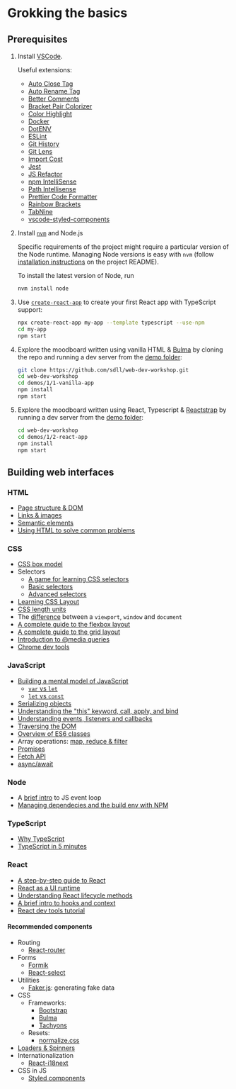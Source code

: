# Grokking the basics

## Prerequisites

1. Install [VSCode](https://code.visualstudio.com).

    Useful extensions:

    - [Auto Close Tag](https://marketplace.visualstudio.com/items?itemName=formulahendry.auto-close-tag)
    - [Auto Rename Tag](https://marketplace.visualstudio.com/items?itemName=formulahendry.auto-rename-tag)
    - [Better Comments](https://marketplace.visualstudio.com/items?itemName=aaron-bond.better-comments)
    - [Bracket Pair Colorizer](https://marketplace.visualstudio.com/items?itemName=CoenraadS.bracket-pair-colorizer)
    - [Color Highlight](https://marketplace.visualstudio.com/items?itemName=naumovs.color-highlight)
    - [Docker](https://marketplace.visualstudio.com/items?itemName=PeterJausovec.vscode-docker)
    - [DotENV](https://marketplace.visualstudio.com/items?itemName=mikestead.dotenv)
    - [ESLint](https://marketplace.visualstudio.com/items?itemName=dbaeumer.vscode-eslint)
    - [Git History](https://marketplace.visualstudio.com/items?itemName=donjayamanne.githistory)
    - [Git Lens](https://marketplace.visualstudio.com/items?itemName=eamodio.gitlens)
    - [Import Cost](https://marketplace.visualstudio.com/items?itemName=wix.vscode-import-cost)
    - [Jest](https://marketplace.visualstudio.com/items?itemName=Orta.vscode-jest)
    - [JS Refactor](https://marketplace.visualstudio.com/items?itemName=cmstead.jsrefactor)
    - [npm IntelliSense](https://marketplace.visualstudio.com/items?itemName=christian-kohler.npm-intellisense)
    - [Path Intellisense](https://marketplace.visualstudio.com/items?itemName=christian-kohler.path-intellisense)
    - [Prettier Code Formatter](https://marketplace.visualstudio.com/items?itemName=esbenp.prettier-vscode)
    - [Rainbow Brackets](https://marketplace.visualstudio.com/items?itemName=2gua.rainbow-brackets)
    - [TabNine](https://marketplace.visualstudio.com/items?itemName=TabNine.tabnine-vscode)
    - [vscode-styled-components](https://marketplace.visualstudio.com/items?itemName=jpoissonnier.vscode-styled-components)

2. Install [`nvm`](https://github.com/nvm-sh/nvm#installation) and Node.js

    Specific requirements of the project might require a particular version of the Node runtime. Managing Node versions is easy with `nvm` (follow [installation instructions](https://github.com/nvm-sh/nvm#installation) on the project README).

    To install the latest version of Node, run

    ```bash
    nvm install node
    ```

3. Use [`create-react-app`](https://create-react-app.dev) to create your first React app with TypeScript support:

    ```bash
    npx create-react-app my-app --template typescript --use-npm
    cd my-app
    npm start
    ```

4. Explore the moodboard written using vanilla HTML & [Bulma](https://bulma.io) by cloning the repo and running a dev server from the [demo folder](../demos/1/1-vanilla-app/README.md):

    ```bash
    git clone https://github.com/sdll/web-dev-workshop.git
    cd web-dev-workshop
    cd demos/1/1-vanilla-app
    npm install
    npm start
    ```

5. Explore the moodboard written using React, Typescript & [Reactstrap](https://reactstrap.github.io) by running a dev server from the [demo folder](../demos/1/2-react-app/README.md):

    ```bash
    cd web-dev-workshop
    cd demos/1/2-react-app
    npm install
    npm start
    ```

## Building web interfaces

### HTML

- [Page structure & DOM](https://internetingishard.com/html-and-css/basic-web-pages/)
- [Links & images](https://internetingishard.com/html-and-css/links-and-images/)
- [Semantic elements](https://www.w3schools.com/html/html5_semantic_elements.asp)
- [Using HTML to solve common problems](https://developer.mozilla.org/en-US/docs/Learn/HTML/Howto)

### CSS

- [CSS box model](https://developer.mozilla.org/en-US/docs/Learn/CSS/Building_blocks/The_box_model)
- Selectors
  - [A game for learning CSS selectors](https://flukeout.github.io)
  - [Basic selectors](https://developer.mozilla.org/en-US/docs/Learn/CSS/Building_blocks/Selectors)
  - [Advanced selectors](https://www.smashingmagazine.com/2009/08/taming-advanced-css-selectors/)
- [Learning CSS Layout](http://book.mixu.net/css/single-page.html)
- [CSS length units](https://css-tricks.com/the-lengths-of-css/)
- The [difference](https://stackoverflow.com/a/33770624/3581829) between a `viewport`, `window` and `document`
- [A complete guide to the flexbox layout](https://css-tricks.com/snippets/css/a-guide-to-flexbox/)
- [A complete guide to the grid layout](https://css-tricks.com/snippets/css/complete-guide-grid/)
- [Introduction to @media queries](https://developer.mozilla.org/en-US/docs/Learn/CSS/CSS_layout/Media_queries)
- [Chrome dev tools](https://developers.google.com/web/tools/chrome-devtools)

### JavaScript

- [Building a mental model of JavaScript](https://overreacted.io/what-is-javascript-made-of/)
  - [`var` vs `let`](https://stackoverflow.com/a/11444416/3581829)
  - [`let` vs `const`](https://overreacted.io/on-let-vs-const/)
- [Serializing objects](https://javascript.info/json)
- [Understanding the "this" keyword, call, apply, and bind](https://tylermcginnis.com/this-keyword-call-apply-bind-javascript/)
- [Understanding events, listeners and callbacks](https://www.digitalocean.com/community/tutorials/understanding-events-in-javascript)
- [Traversing the DOM](https://zellwk.com/blog/dom-traversals/)
- [Overview of ES6 classes](https://thecodebarbarian.com/an-overview-of-es6-classes)
- Array operations: [map, reduce & filter](https://danmartensen.svbtle.com/javascripts-map-reduce-and-filter)
- [Promises](https://javascript.info/promise-basics)
- [Fetch API](https://developer.mozilla.org/en-US/docs/Web/API/Fetch_API/Using_Fetch)
- [async/await](https://developer.mozilla.org/en-US/docs/Learn/JavaScript/Asynchronous/Async_await)

### Node

- A [brief intro](https://youtu.be/8aGhZQkoFbQ) to JS event loop
- [Managing dependecies and the build env with NPM](http://thecodebarbarian.com/an-introduction-to-npm.html)

### TypeScript

- [Why TypeScript](https://basarat.gitbook.io/typescript/getting-started/why-typescript)
- [TypeScript in 5 minutes](http://www.typescriptlang.org/docs/handbook/typescript-in-5-minutes.html)

### React

- [A step-by-step guide to React](https://reactjs.org/docs/hello-world.html)
- [React as a UI runtime](https://overreacted.io/react-as-a-ui-runtime/)
- [Understanding React lifecycle methods](https://blog.logrocket.com/the-new-react-lifecycle-methods-in-plain-approachable-language-61a2105859f3/)
- [A brief intro to hooks and context](https://css-tricks.com/intro-to-react-hooks)
- [React dev tools tutorial](https://react-devtools-tutorial.now.sh)

#### Recommended components

- Routing
  - [React-router](https://reacttraining.com/react-router/web/guides/quick-start)
- Forms
  - [Formik](https://github.com/jaredpalmer/formik)
  - [React-select](https://react-select.com/home)
- Utilities
  - [Faker.js](http://marak.github.io/faker.js/): generating fake data
- CSS
  - Frameworks:
    - [Bootstrap](https://getbootstrap.com)
    - [Bulma](https://bulma.io)
    - [Tachyons](https://tachyons.io)
  - Resets:
    - [normalize.css](http://necolas.github.io/normalize.css/)
- [Loaders & Spinners](https://github.com/yangshun/awesome-spinners)
- Internationalization
  - [React-i18next](https://react.i18next.com)
- CSS in JS
  - [Styled components](https://styled-components.com)
